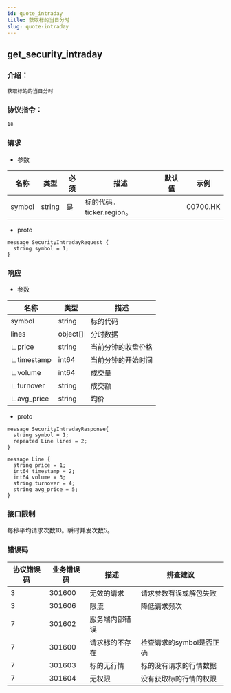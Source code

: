 ```yaml
---
id: quote_intraday
title: 获取标的当日分时
slug: quote-intraday
---
```


## get_security_intraday

### 介绍：
    获取标的的当日分时
### 协议指令：
    18
### 请求
* 参数

| 名称 | 类型   | 必须  | 描述      |  默认值  |  示例   |
|-------|-------|-----|---------|-----|----|
| symbol | string   | 是  | 标的代码。ticker.region。  | | 00700.HK|

* proto
```
message SecurityIntradayRequest {
  string symbol = 1;
}
```
### 响应
* 参数

| 名称 | 类型   | 描述  | 
|-------|-------|-----|
|symbol|string|标的代码|
|lines|object[]|分时数据|
|∟price|string|当前分钟的收盘价格|
|∟timestamp|int64|当前分钟的开始时间|
|∟volume|int64|成交量|
|∟turnover|string|成交额|
|∟avg_price|string|均价|

* proto
```
message SecurityIntradayResponse{
  string symbol = 1;
  repeated Line lines = 2;
}

message Line {
  string price = 1;
  int64 timestamp = 2;
  int64 volume = 3;
  string turnover = 4;
  string avg_price = 5;
}
```
### 接口限制
每秒平均请求次数10。瞬时并发次数5。

### 错误码

| 协议错误码 | 业务错误码   | 描述  | 排查建议|
|-------|-------|-----|----|
|3 | 301600| 无效的请求|请求参数有误或解包失败|
|3 | 301606| 限流|降低请求频次|
|7 | 301602| 服务端内部错误||
|7 | 301600| 请求标的不存在|检查请求的symbol是否正确|
|7 | 301603| 标的无行情|标的没有请求的行情数据|
|7 | 301604| 无权限|没有获取标的行情的权限|

